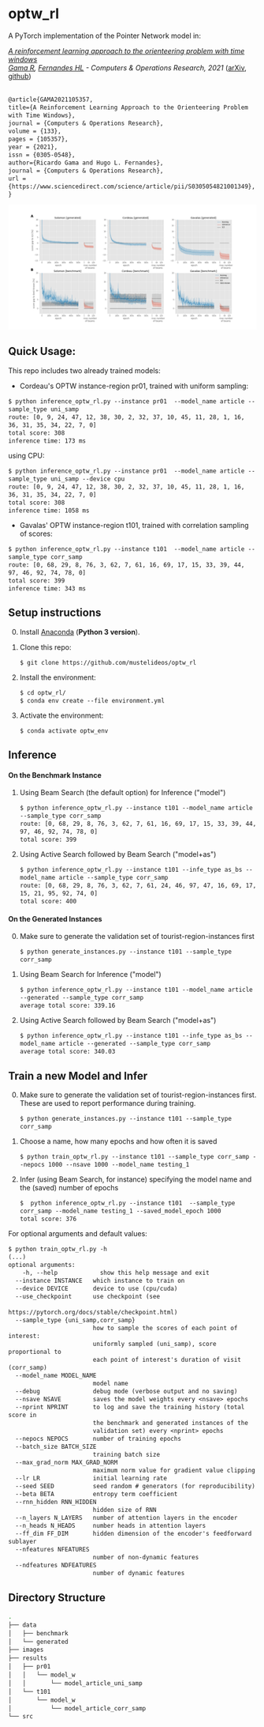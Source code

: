 # optw_rl

A PyTorch implementation of the Pointer Network model in:

*[A reinforcement learning approach to the orienteering problem with time windows](https://www.sciencedirect.com/science/article/pii/S0305054821001349) <br/>
[Gama R](https://scholar.google.com/citations?hl=en&user=uHKwsF0AAAAJ&view_op=list_works&sortby=pubdate), 
[Fernandes HL](https://scholar.google.com/citations?view_op=list_works&hl=en&hl=en&user=JG7xb2AAAAAJ&sortby=pubdate) - Computers & Operations Research, 2021* 
  ([arXiv](https://arxiv.org/abs/2011.03647), [github](https://github.com/mustelideos/optw_rl))

```

@article{GAMA2021105357,
title={A Reinforcement Learning Approach to the Orienteering Problem with Time Windows},
journal = {Computers & Operations Research},
volume = {133},
pages = {105357},
year = {2021},
issn = {0305-0548},
author={Ricardo Gama and Hugo L. Fernandes},
journal = {Computers & Operations Research},
url = {https://www.sciencedirect.com/science/article/pii/S0305054821001349},
}
```

![Learning and Inference](https://github.com/mustelideos/optw_rl/blob/main/images/figure_single_subset.png)

## Quick Usage:

This repo includes two already trained models:

* Cordeau's OPTW instance-region pr01, trained with uniform sampling:
```console
$ python inference_optw_rl.py --instance pr01  --model_name article --sample_type uni_samp
route: [0, 9, 24, 47, 12, 38, 30, 2, 32, 37, 10, 45, 11, 28, 1, 16, 36, 31, 35, 34, 22, 7, 0]
total score: 308
inference time: 173 ms
```
using CPU:
```console
$ python inference_optw_rl.py --instance pr01  --model_name article --sample_type uni_samp --device cpu
route: [0, 9, 24, 47, 12, 38, 30, 2, 32, 37, 10, 45, 11, 28, 1, 16, 36, 31, 35, 34, 22, 7, 0]
total score: 308
inference time: 1058 ms
```

* Gavalas' OPTW instance-region t101, trained with correlation sampling of scores:
```console
$ python inference_optw_rl.py --instance t101  --model_name article --sample_type corr_samp
route: [0, 68, 29, 8, 76, 3, 62, 7, 61, 16, 69, 17, 15, 33, 39, 44, 97, 46, 92, 74, 78, 0]
total score: 399
inference time: 343 ms
```

## Setup instructions

0. Install [Anaconda](https://www.anaconda.com/download/) (**Python 3 version**).

1. Clone this repo:
    ```console
    $ git clone https://github.com/mustelideos/optw_rl
    ```

2. Install the environment:
    ```console
    $ cd optw_rl/
    $ conda env create --file environment.yml
    ```

3. Activate the environment:
    ```console
    $ conda activate optw_env
    ```

## Inference
  #### On the Benchmark Instance
1. Using Beam Search (the default option) for Inference ("model")
    ```console
    $ python inference_optw_rl.py --instance t101 --model_name article --sample_type corr_samp
    route: [0, 68, 29, 8, 76, 3, 62, 7, 61, 16, 69, 17, 15, 33, 39, 44, 97, 46, 92, 74, 78, 0]
    total score: 399
    ```

2. Using Active Search followed by Beam Search ("model+as")
    ```console
    $ python inference_optw_rl.py --instance t101 --infe_type as_bs --model_name article --sample_type corr_samp
    route: [0, 68, 29, 8, 76, 3, 62, 7, 61, 24, 46, 97, 47, 16, 69, 17, 15, 21, 95, 92, 74, 0]
    total score: 400
    ```
  #### On the Generated Instances
0. Make sure to generate the validation set of tourist-region-instances first
    ```console
    $ python generate_instances.py --instance t101 --sample_type corr_samp
    ```
1. Using Beam Search for Inference ("model")
    ```console
    $ python inference_optw_rl.py --instance t101 --model_name article --generated --sample_type corr_samp
    average total score: 339.16
    ```
2. Using Active Search followed by Beam Search ("model+as")
    ```console
    $ python inference_optw_rl.py --instance t101 --infe_type as_bs --model_name article --generated --sample_type corr_samp
    average total score: 340.03
    ```

## Train a new Model and Infer

0. Make sure to generate the validation set of tourist-region-instances first. These are used to report performance during training.
      ```console
      $ python generate_instances.py --instance t101 --sample_type corr_samp
      ```
    
1. Choose a name, how many epochs and how often it is saved
      ```console
      $ python train_optw_rl.py --instance t101 --sample_type corr_samp --nepocs 1000 --nsave 1000 --model_name testing_1
      ```

2. Infer (using Beam Search, for instance) specifying the model name and the (saved) number of epochs
      ```console
      $  python inference_optw_rl.py --instance t101  --sample_type corr_samp --model_name testing_1 --saved_model_epoch 1000
      total score: 376
      ```

For optional arguments and default values:
```console
$ python train_optw_rl.py -h
(...)
optional arguments:
    -h, --help            show this help message and exit
  --instance INSTANCE   which instance to train on
  --device DEVICE       device to use (cpu/cuda)
  --use_checkpoint      use checkpoint (see
                        https://pytorch.org/docs/stable/checkpoint.html)
  --sample_type {uni_samp,corr_samp}
                        how to sample the scores of each point of interest:
                        uniformly sampled (uni_samp), score proportional to
                        each point of interest's duration of visit (corr_samp)
  --model_name MODEL_NAME
                        model name
  --debug               debug mode (verbose output and no saving)
  --nsave NSAVE         saves the model weights every <nsave> epochs
  --nprint NPRINT       to log and save the training history (total score in
                        the benchmark and generated instances of the
                        validation set) every <nprint> epochs
  --nepocs NEPOCS       number of training epochs
  --batch_size BATCH_SIZE
                        training batch size
  --max_grad_norm MAX_GRAD_NORM
                        maximum norm value for gradient value clipping
  --lr LR               initial learning rate
  --seed SEED           seed random # generators (for reproducibility)
  --beta BETA           entropy term coefficient
  --rnn_hidden RNN_HIDDEN
                        hidden size of RNN
  --n_layers N_LAYERS   number of attention layers in the encoder
  --n_heads N_HEADS     number heads in attention layers
  --ff_dim FF_DIM       hidden dimension of the encoder's feedforward sublayer
  --nfeatures NFEATURES
                        number of non-dynamic features
  --ndfeatures NDFEATURES
                        number of dynamic features
```
## Directory Structure
```bash
.
├── data
│   ├── benchmark
│   └── generated
├── images
├── results
│   ├── pr01
│   │   └── model_w
│   │       └── model_article_uni_samp
│   └── t101
│       └── model_w
│           └── model_article_corr_samp
└── src

```
